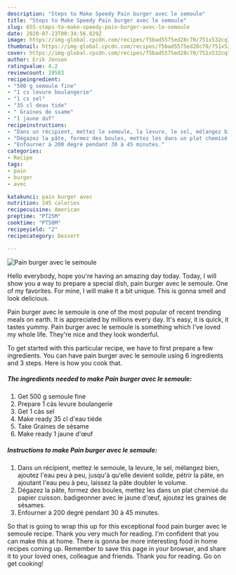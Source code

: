 ```yaml
---
description: "Steps to Make Speedy Pain burger avec le semoule"
title: "Steps to Make Speedy Pain burger avec le semoule"
slug: 655-steps-to-make-speedy-pain-burger-avec-le-semoule
date: 2020-07-23T00:34:56.829Z
image: https://img-global.cpcdn.com/recipes/f5bad5575ed28c70/751x532cq70/pain-burger-avec-le-semoule-photo-principale-de-la-recette.jpg
thumbnail: https://img-global.cpcdn.com/recipes/f5bad5575ed28c70/751x532cq70/pain-burger-avec-le-semoule-photo-principale-de-la-recette.jpg
cover: https://img-global.cpcdn.com/recipes/f5bad5575ed28c70/751x532cq70/pain-burger-avec-le-semoule-photo-principale-de-la-recette.jpg
author: Erik Jensen
ratingvalue: 4.2
reviewcount: 19583
recipeingredient:
- "500 g semoule fine"
- "1 cs levure boulangerie"
- "1 cs sel"
- "35 cl deau tide"
- " Graines de ssame"
- "1 jaune duf"
recipeinstructions:
- "Dans un récipient, mettez le semoule, la levure, le sel, mélangez bien, ajoutez l&#39;eau peu à peu, jusqu&#39;à qu&#39;elle devient solide, pétrir la pâte, en ajoutant l&#39;eau peu à peu, laissez la pâte doubler le volume."
- "Dégazez la pâte, formez des boules, mettez les dans un plat chemisé du papier cuisson. badigeonner avec le jaune d&#39;œuf, ajoutez les graines de sésames."
- "Enfourner à 200 degré pendant 30 à 45 minutes."
categories:
- Recipe
tags:
- pain
- burger
- avec

katakunci: pain burger avec 
nutrition: 245 calories
recipecuisine: American
preptime: "PT25M"
cooktime: "PT50M"
recipeyield: "2"
recipecategory: Dessert

---
```



![Pain burger avec le semoule](https://img-global.cpcdn.com/recipes/f5bad5575ed28c70/751x532cq70/pain-burger-avec-le-semoule-photo-principale-de-la-recette.jpg)

Hello everybody, hope you're having an amazing day today. Today, I will show you a way to prepare a special dish, pain burger avec le semoule. One of my favorites. For mine, I will make it a bit unique. This is gonna smell and look delicious.



Pain burger avec le semoule is one of the most popular of recent trending meals on earth. It is appreciated by millions every day. It's easy, it is quick, it tastes yummy. Pain burger avec le semoule is something which I've loved my whole life. They're nice and they look wonderful.


To get started with this particular recipe, we have to first prepare a few ingredients. You can have pain burger avec le semoule using 6 ingredients and 3 steps. Here is how you cook that.

<!--inarticleads1-->

##### The ingredients needed to make Pain burger avec le semoule:

1. Get 500 g semoule fine
1. Prepare 1 càs levure boulangerie
1. Get 1 càs sel
1. Make ready 35 cl d&#39;eau tiéde
1. Take  Graines de sèsame
1. Make ready 1 jaune d&#39;œuf




<!--inarticleads2-->

##### Instructions to make Pain burger avec le semoule:

1. Dans un récipient, mettez le semoule, la levure, le sel, mélangez bien, ajoutez l&#39;eau peu à peu, jusqu&#39;à qu&#39;elle devient solide, pétrir la pâte, en ajoutant l&#39;eau peu à peu, laissez la pâte doubler le volume.
1. Dégazez la pâte, formez des boules, mettez les dans un plat chemisé du papier cuisson. badigeonner avec le jaune d&#39;œuf, ajoutez les graines de sésames.
1. Enfourner à 200 degré pendant 30 à 45 minutes.




So that is going to wrap this up for this exceptional food pain burger avec le semoule recipe. Thank you very much for reading. I'm confident that you can make this at home. There is gonna be more interesting food in home recipes coming up. Remember to save this page in your browser, and share it to your loved ones, colleague and friends. Thank you for reading. Go on get cooking!
